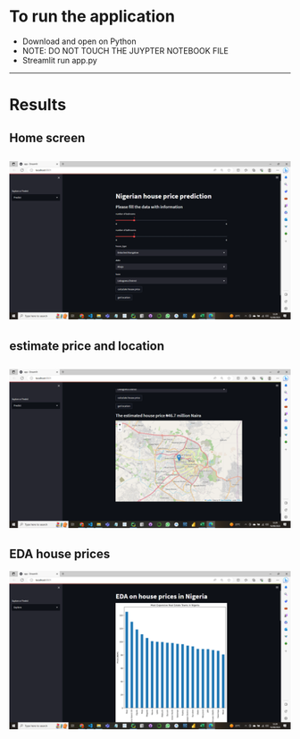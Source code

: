 # To run the application

- Download and open on Python
- NOTE:  DO NOT TOUCH THE  JUYPTER NOTEBOOK FILE
- Streamlit run app.py

---

# Results
## Home screen
![home_screen](/homescreen.png)  
---
## estimate price and location
![estimate_price_with_location](/resultandlocation.png)  
---
## EDA house prices
![EDA_house_prices](/EDAhouseprices.png)  
